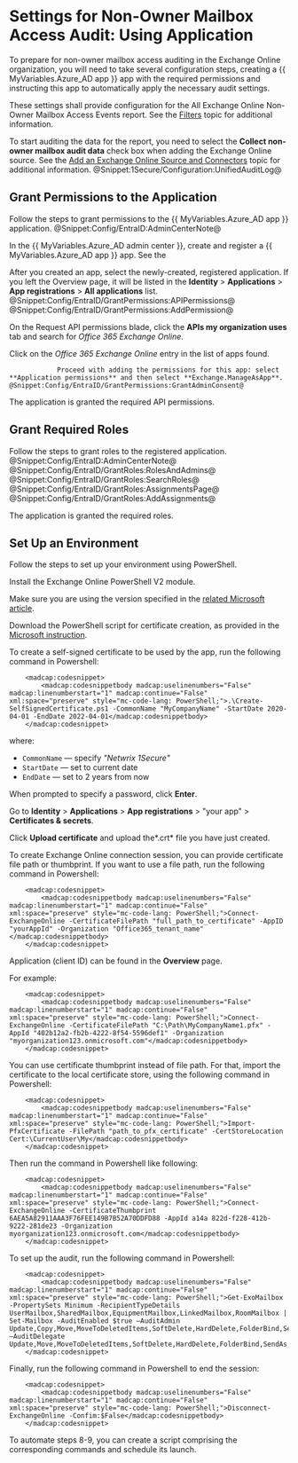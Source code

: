 # Settings for Non-Owner Mailbox Access Audit: Using Application

To prepare for non-owner mailbox access auditing in the Exchange Online organization, you will need to take several configuration steps, creating a {{ MyVariables.Azure_AD app }} app with the required permissions and instructing this app to automatically apply the necessary audit settings. 

These settings shall provide configuration for the All Exchange Online Non-Owner Mailbox Access Events report. See the [Filters](../Admin/SearchAndReports/FilterValues.md)  topic for additional information. 

To start auditing the data for the report, you need to select the **Collect non-owner mailbox audit data**  check box when adding the Exchange Online source. See the [Add an Exchange Online Source and Connectors](../Admin/Organizations/SourcesAndConnectors/ExchangeOnline.md) topic for additional information. @Snippet:1Secure/Configuration:UnifiedAuditLog@

## Grant Permissions  to the Application

Follow the steps to grant permissions to the {{ MyVariables.Azure_AD app }} application. @Snippet:Config/EntraID:AdminCenterNote@
        
In the {{ MyVariables.Azure_AD admin center }}, create and register a {{ MyVariables.Azure_AD app }} app. See the 

After you created an app, select the newly-created, registered application. If you left the Overview page, it will be listed in the **Identity** &gt; **Applications** &gt; **App registrations** &gt; **All applications** list. @Snippet:Config/EntraID/GrantPermissions:APIPermissions@ @Snippet:Config/EntraID/GrantPermissions:AddPermission@

On the Request API permissions blade, click the **APIs my organization uses** tab and search for *Office 365 Exchange Online*. 

Click on the *Office 365 Exchange Online* entry in the list of apps found.

                Proceed with adding the permissions for this app: select **Application permissions** and then select **Exchange.ManageAsApp**. @Snippet:Config/EntraID/GrantPermissions:GrantAdminConsent@

The application is granted the required API permissions. 

## Grant Required Roles

Follow the steps to grant roles to the registered application. @Snippet:Config/EntraID:AdminCenterNote@ @Snippet:Config/EntraID/GrantRoles:RolesAndAdmins@ @Snippet:Config/EntraID/GrantRoles:SearchRoles@ @Snippet:Config/EntraID/GrantRoles:AssignmentsPage@ @Snippet:Config/EntraID/GrantRoles:AddAssignments@

The application is granted the required roles. 

## Set Up an Environment

Follow the steps to set up your environment using PowerShell. 

Install the Exchange Online PowerShell V2 module.

Make sure you are using the version specified in the [related Microsoft article](https://docs.microsoft.com/en-us/powershell/exchange/app-only-auth-powershell-v2?view=exchange-ps).

Download the PowerShell script for certificate creation, as provided in the [Microsoft instruction](https://docs.microsoft.com/en-us/powershell/exchange/app-only-auth-powershell-v2?view=exchange-ps#step-3-generate-a-self-signed-certificate). 

To create a self-signed certificate to be used by the app, run the following command in Powershell:

        <madcap:codesnippet>
            <madcap:codesnippetbody madcap:uselinenumbers="False" madcap:linenumberstart="1" madcap:continue="False" xml:space="preserve" style="mc-code-lang: PowerShell;">.\Create-SelfSignedCertificate.ps1 -CommonName "MyCompanyName" -StartDate 2020-04-01 -EndDate 2022-04-01</madcap:codesnippetbody>
        </madcap:codesnippet>
        
where:

- `CommonName` — specify *"Netwrix 1Secure"*
- `StartDate` — set to current date
- `EndDate` — set to 2 years from now

When prompted to specify a password, click **Enter**.

Go to **Identity** &gt; **Applications** &gt; **App registrations** &gt; "your app" &gt;   **Certificates & secrets**. 

Click **Upload certificate** and upload the*.crt* file you have just created.

To create Exchange Online connection session, you can provide certificate file path or thumbprint. If you want to use a file path, run the following command in Powershell:   

        <madcap:codesnippet>
            <madcap:codesnippetbody madcap:uselinenumbers="False" madcap:linenumberstart="1" madcap:continue="False" xml:space="preserve" style="mc-code-lang: PowerShell;">Connect-ExchangeOnline -CertificateFilePath "full_path_to_certificate" -AppID "yourAppId" -Organization "Office365_tenant_name"</madcap:codesnippetbody>
        </madcap:codesnippet>
        
Application (client ID) can be found in the **Overview** page.

 For example:

        <madcap:codesnippet>
            <madcap:codesnippetbody madcap:uselinenumbers="False" madcap:linenumberstart="1" madcap:continue="False" xml:space="preserve" style="mc-code-lang: PowerShell;">Connect-ExchangeOnline -CertificateFilePath "C:\Path\MyCompanyName1.pfx" -AppId "402b12a2-fb2b-4222-8f54-5596def1" -Organization "myorganization123.onmicrosoft.com"</madcap:codesnippetbody>
        </madcap:codesnippet>
        
You can use certificate thumbprint instead of file path. For that, import the certificate to the local certificate store, using the following command in Powershell:

        <madcap:codesnippet>
            <madcap:codesnippetbody madcap:uselinenumbers="False" madcap:linenumberstart="1" madcap:continue="False" xml:space="preserve" style="mc-code-lang: PowerShell;">Import-PfxCertificate -FilePath "path_to_pfx_certificate" -CertStoreLocation Cert:\CurrentUser\My</madcap:codesnippetbody>
        </madcap:codesnippet>
        
Then run the command in Powershell like following: 

        <madcap:codesnippet>
            <madcap:codesnippetbody madcap:uselinenumbers="False" madcap:linenumberstart="1" madcap:continue="False" xml:space="preserve" style="mc-code-lang: PowerShell;">Connect-ExchangeOnline -CertificateThumbprint 6AEА5A82911ААА3F76FEE149B7B52А70DDFD88 -AppId a14a 822d-f228-412b-9222-281de23 -Organization myorganization123.onmicrosoft.com</madcap:codesnippetbody>
        </madcap:codesnippet>
        
To set up the audit, run the following command in Powershell: 

        <madcap:codesnippet>
            <madcap:codesnippetbody madcap:uselinenumbers="False" madcap:linenumberstart="1" madcap:continue="False" xml:space="preserve" style="mc-code-lang: PowerShell;">Get-ExoMailbox -PropertySets Minimum -RecipientTypeDetails UserMailbox,SharedMailbox,EquipmentMailbox,LinkedMailbox,RoomMailbox | Set-Mailbox -AuditEnabled $true –AuditAdmin Update,Copy,Move,MoveToDeletedItems,SoftDelete,HardDelete,FolderBind,SendAs,SendOnBehalf,Create –AuditDelegate Update,Move,MoveToDeletedItems,SoftDelete,HardDelete,FolderBind,SendAs,SendOnBehalf,Create</madcap:codesnippetbody>
        </madcap:codesnippet>
        
Finally, run the following command in Powershell to end the session:   

        <madcap:codesnippet>
            <madcap:codesnippetbody madcap:uselinenumbers="False" madcap:linenumberstart="1" madcap:continue="False" xml:space="preserve" style="mc-code-lang: PowerShell;">Disconnect-ExchangeOnline -Confim:$False</madcap:codesnippetbody>
        </madcap:codesnippet>
        
To automate steps 8-9, you can create a script comprising the corresponding commands and schedule its launch.